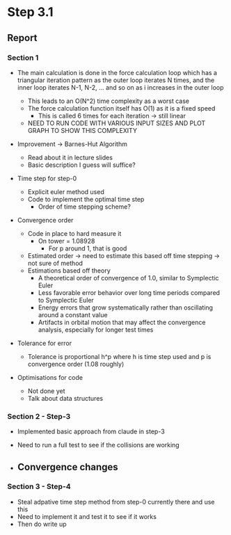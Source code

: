 # Step 3.1

## Report

### Section 1

- The main calculation is done in the force calculation loop which has a triangular iteration pattern as the outer loop iterates N times, and the inner loop iterates N-1, N-2, ... and so on as i increases in the outer loop
    - This leads to an O(N^2) time complexity as a worst case
    - The force calculation function itself has O(1) as it is a fixed speed
        - This is called 6 times for each iteration -> still linear
    - NEED TO RUN CODE WITH VARIOUS INPUT SIZES AND PLOT GRAPH TO SHOW THIS COMPLEXITY

- Improvement -> Barnes-Hut Algorithm
    - Read about it in lecture slides
    - Basic description I guess will suffice?

- Time step for step-0
    - Explicit euler method used
    - Code to implement the optimal time step
        - Order of time stepping scheme? 

- Convergence order
    - Code in place to hard measure it
        - On tower = 1.08928
            - For p around 1, that is good
    - Estimated order -> need to estimate this based off time stepping -> not sure of method
    - Estimations based off theory
        - A theoretical order of convergence of 1.0, similar to Symplectic Euler
        - Less favorable error behavior over long time periods compared to Symplectic Euler
        - Energy errors that grow systematically rather than oscillating around a constant value
        - Artifacts in orbital motion that may affect the convergence analysis, especially for longer test times

- Tolerance for error
    - Tolerance is proportional h^p where h is time step used and p is convergence order (1.08 roughly)

- Optimisations for code
    - Not done yet
    - Talk about data structures

### Section 2 - Step-3
- Implemented basic approach from claude in step-3
- Need to run a full test to see if the collisions are working

- Convergence changes
    - 

### Section 3 - Step-4
- Steal adpative time step method from step-0 currently there and use this
- Need to implement it and test it to see if it works
- Then do write up



